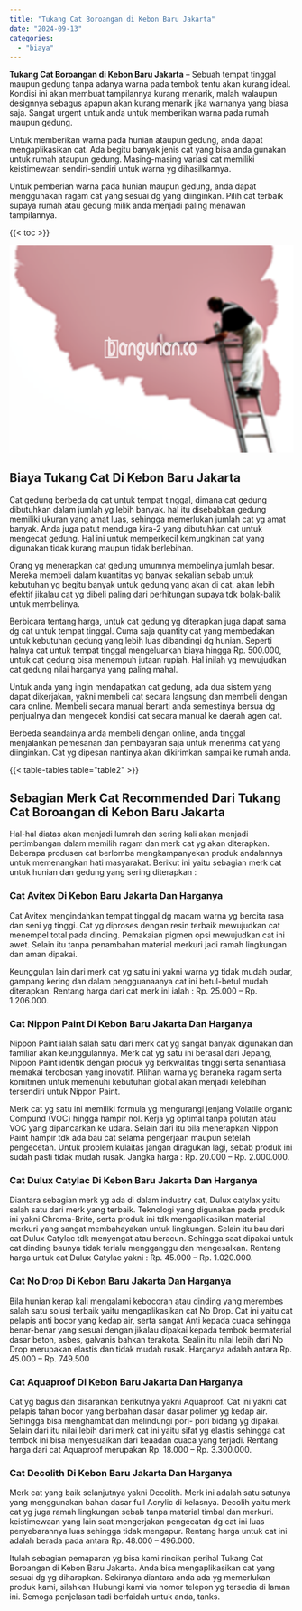 ```yaml
---
title: "Tukang Cat Boroangan di Kebon Baru Jakarta"
date: "2024-09-13"
categories: 
  - "biaya"
---
```


**Tukang Cat Boroangan di Kebon Baru Jakarta** – Sebuah tempat tinggal maupun gedung tanpa adanya warna pada tembok tentu akan kurang ideal. Kondisi ini akan membuat tampilannya kurang menarik, malah walaupun designnya sebagus apapun akan kurang menarik jika warnanya yang biasa saja. Sangat urgent untuk anda untuk memberikan warna pada rumah maupun gedung.

Untuk memberikan warna pada hunian ataupun gedung, anda dapat mengaplikasikan cat. Ada begitu banyak jenis cat yang bisa anda gunakan untuk rumah ataupun gedung. Masing-masing variasi cat memiliki keistimewaan sendiri-sendiri untuk warna yg dihasilkannya.

Untuk pemberian warna pada hunian maupun gedung, anda dapat menggunakan ragam cat yang sesuai dg yang diinginkan. Pilih cat terbaik supaya rumah atau gedung milik anda menjadi paling menawan tampilannya.

{{< toc >}}

![Tukang Cat Boroangan di Kebon Baru Jakarta](/images/jasa-cat-murah19.png)

## Biaya Tukang Cat Di Kebon Baru Jakarta

Cat gedung berbeda dg cat untuk tempat tinggal, dimana cat gedung dibutuhkan dalam jumlah yg lebih banyak. hal itu disebabkan gedung memiliki ukuran yang amat luas, sehingga memerlukan jumlah cat yg amat banyak. Anda juga patut menduga kira-2 yang dibutuhkan cat untuk mengecat gedung. Hal ini untuk memperkecil kemungkinan cat yang digunakan tidak kurang maupun tidak berlebihan.

Orang yg menerapkan cat gedung umumnya membelinya jumlah besar. Mereka membeli dalam kuantitas yg banyak sekalian sebab untuk kebutuhan yg begitu banyak untuk gedung yang akan di cat. akan lebih efektif jikalau cat yg dibeli paling dari perhitungan supaya tdk bolak-balik untuk membelinya.

Berbicara tentang harga, untuk cat gedung yg diterapkan juga dapat sama dg cat untuk tempat tinggal. Cuma saja quantity cat yang membedakan untuk kebutuhan gedung yang lebih luas dibandingi dg hunian. Seperti halnya cat untuk tempat tinggal mengeluarkan biaya hingga Rp. 500.000, untuk cat gedung bisa menempuh jutaan rupiah. Hal inilah yg mewujudkan cat gedung nilai harganya yang paling mahal.

Untuk anda yang ingin mendapatkan cat gedung, ada dua sistem yang dapat dikerjakan, yakni membeli cat secara langsung dan membeli dengan cara online. Membeli secara manual berarti anda semestinya bersua dg penjualnya dan mengecek kondisi cat secara manual ke daerah agen cat.

Berbeda seandainya anda membeli dengan online, anda tinggal menjalankan pemesanan dan pembayaran saja untuk menerima cat yang diinginkan. Cat yg dipesan nantinya akan dikirimkan sampai ke rumah anda.

{{< table-tables table="table2" >}}

## Sebagian Merk Cat Recommended Dari Tukang Cat Boroangan di Kebon Baru Jakarta

Hal-hal diatas akan menjadi lumrah dan sering kali akan menjadi pertimbangan dalam memilih ragam dan merk cat yg akan diterapkan. Beberapa produsen cat berlomba mengkampanyekan produk andalannya untuk memenangkan hati masyarakat. Berikut ini yaitu sebagian merk cat untuk hunian dan gedung yang sering diterapkan :

### Cat Avitex Di Kebon Baru Jakarta Dan Harganya

Cat Avitex mengindahkan tempat tinggal dg macam warna yg bercita rasa dan seni yg tinggi. Cat yg diproses dengan resin terbaik mewujudkan cat menempel total pada dinding. Pemakaian pigmen opsi mewujudkan cat ini awet. Selain itu tanpa penambahan material merkuri jadi ramah lingkungan dan aman dipakai.

Keunggulan lain dari merk cat yg satu ini yakni warna yg tidak mudah pudar, gampang kering dan dalam pengguanaanya cat ini betul-betul mudah diterapkan. Rentang harga dari cat merk ini ialah : Rp. 25.000 – Rp. 1.206.000.

### Cat Nippon Paint Di Kebon Baru Jakarta Dan Harganya

Nippon Paint ialah salah satu dari merk cat yg sangat banyak digunakan dan familiar akan keunggulannya. Merk cat yg satu ini berasal dari Jepang, Nippon Paint identik dengan produk yg berkwalitas tinggi serta senantiasa memakai terobosan yang inovatif. Pilihan warna yg beraneka ragam serta komitmen untuk memenuhi kebutuhan global akan menjadi kelebihan tersendiri untuk Nippon Paint.

Merk cat yg satu ini memiliki formula yg mengurangi jenjang Volatile organic Compund (VOC) hingga hampir nol. Kerja yg optimal tanpa polutan atau VOC yang dipancarkan ke udara. Selain dari itu bila menerapkan Nippon Paint hampir tdk ada bau cat selama pengerjaan maupun setelah pengecetan. Untuk problem kulaitas jangan diragukan lagi, sebab produk ini sudah pasti tidak mudah rusak. Jangka harga : Rp. 20.000 – Rp. 2.000.000.

### Cat Dulux Catylac Di Kebon Baru Jakarta Dan Harganya

Diantara sebagian merk yg ada di dalam industry cat, Dulux catylax yaitu salah satu dari merk yang terbaik. Teknologi yang digunakan pada produk ini yakni Chroma-Brite, serta produk ini tdk mengaplikasikan material merkuri yang sangat membahayakan untuk lingkungan. Selain itu bau dari cat Dulux Catylac tdk menyengat atau beracun. Sehingga saat dipakai untuk cat dinding baunya tidak terlalu mengganggu dan mengesalkan. Rentang harga untuk cat Dulux Catylac yakni : Rp. 45.000 – Rp. 1.020.000.

### Cat No Drop Di Kebon Baru Jakarta Dan Harganya

Bila hunian kerap kali mengalami kebocoran atau dinding yang merembes salah satu solusi terbaik yaitu mengaplikasikan cat No Drop. Cat ini yaitu cat pelapis anti bocor yang kedap air, serta sangat Anti kepada cuaca sehingga benar-benar yang sesuai dengan jikalau dipakai kepada tembok bermaterial dasar beton, asbes, galvanis bahkan terakota. Sealin itu nilai lebih dari No Drop merupakan elastis dan tidak mudah rusak. Harganya adalah antara Rp. 45.000 – Rp. 749.500

### Cat Aquaproof Di Kebon Baru Jakarta Dan Harganya

Cat yg bagus dan disarankan berikutnya yakni Aquaproof. Cat ini yakni cat pelapis tahan bocor yang berbahan dasar dasar polimer yg kedap air. Sehingga bisa menghambat dan melindungi pori- pori bidang yg dipakai. Selain dari itu nilai lebih dari merk cat ini yaitu sifat yg elastis sehingga cat tembok ini bisa menyesuaikan dari keaadan cuaca yang terjadi. Rentang harga dari cat Aquaproof merupakan Rp. 18.000 – Rp. 3.300.000.

### Cat Decolith Di Kebon Baru Jakarta Dan Harganya

Merk cat yang baik selanjutnya yakni Decolith. Merk ini adalah satu satunya yang menggunakan bahan dasar full Acrylic di kelasnya. Decolih yaitu merk cat yg juga ramah lingkungan sebab tanpa material timbal dan merkuri. keistimewaan yang lain saat mengerjakan pengecatan dg cat ini luas penyebarannya luas sehingga tidak mengapur. Rentang harga untuk cat ini adalah berada pada antara Rp. 48.000 – 496.000.

Itulah sebagian pemaparan yg bisa kami rincikan perihal Tukang Cat Boroangan di Kebon Baru Jakarta. Anda bisa mengaplikasikan cat yang sesuai dg yg diharapkan. Sekiranya diantara anda ada yg memerlukan produk kami, silahkan Hubungi kami via nomor telepon yg tersedia di laman ini. Semoga penjelasan tadi berfaidah untuk anda, tanks.
